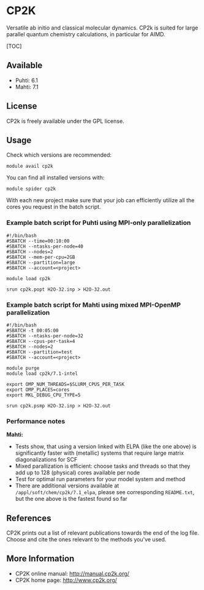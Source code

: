 # CP2K

Versatile ab initio and classical molecular dynamics. CP2k is suited for large parallel quantum chemistry calculations, in
particular for AIMD.

[TOC]

## Available

* Puhti: 6.1
* Mahti: 7.1

## License

CP2k is freely available under the GPL license.

## Usage

Check which versions are recommended:

    module avail cp2k

You can find all installed versions with:

    module spider cp2k

With each new project make sure that your job can efficiently
utilize all the cores you request in the batch script.

### Example batch script for Puhti using MPI-only parallelization

```
#!/bin/bash
#SBATCH --time=00:10:00
#SBATCH --ntasks-per-node=40
#SBATCH --nodes=2
#SBATCH --mem-per-cpu=2GB
#SBATCH --partition=large
#SBATCH --account=<project>

module load cp2k

srun cp2k.popt H2O-32.inp > H2O-32.out

```

### Example batch script for Mahti using mixed MPI-OpenMP parallelization

```
#!/bin/bash
#SBATCH -t 00:05:00
#SBATCH --ntasks-per-node=32
#SBATCH --cpus-per-task=4
#SBATCH --nodes=2
#SBATCH --partition=test
#SBATCH --account=<project>

module purge
module load cp2k/7.1-intel

export OMP_NUM_THREADS=$SLURM_CPUS_PER_TASK
export OMP_PLACES=cores
export MKL_DEBUG_CPU_TYPE=5

srun cp2k.psmp H2O-32.inp > H2O-32.out
```
### Performance notes

**Mahti:**

* Tests show, that using a version linked with ELPA (like the one above) is
  significantly faster with (metallic) systems that require large matrix diagonalizations
  for SCF
* Mixed parallization is efficient: choose tasks and threads so that they add up to 128
  (physical) cores available per node
* Test for optimal run parameters for your model system and method
* There are additional versions available at `/appl/soft/chem/cp2k/7.1_elpa`, please
  see corresponding `README.txt`, but the one above is the fastest found so far


## References

CP2K prints out a list of relevant publications towards the end of the
log file. Choose and cite the ones relevant to the methods you've used.

## More Information

* CP2K online manual: <http://manual.cp2k.org/>
* CP2K home page: <http://www.cp2k.org/>
